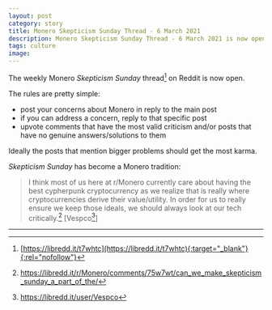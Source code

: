 ```yaml
---
layout: post
category: story
title: Monero Skepticism Sunday Thread - 6 March 2021
description: Monero Skepticism Sunday Thread - 6 March 2021 is now open.
tags: culture
image: 
---
```


The weekly Monero *Skepticism Sunday* thread[^1] on Reddit is now open. 

The rules are pretty simple:

- post your concerns about Monero in reply to the main post
- if you can address a concern, reply to that specific post
- upvote comments that have the most valid criticism and/or posts that have no genuine answers/solutions to them

Ideally the posts that mention bigger problems should get the most karma.

*Skepticism Sunday* has become a Monero tradition:

> I think most of us here at r/Monero currently care about having the best cypherpunk cryptocurrency as we realize that is really where cryptocurrencies derive their value/utility. In order for us to really ensure we keep those ideals, we should always look at our tech critically.[^2] [Vespco[^3]]

---

[^1]: [https://libredd.it/t7whtc](https://libredd.it/t7whtc){:target="_blank"}{:rel="nofollow"}
[^2]: https://libredd.it/r/Monero/comments/75w7wt/can_we_make_skepticism_sunday_a_part_of_the/
[^3]: https://libredd.it/user/Vespco

